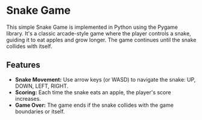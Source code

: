 # Snake Game
This simple Snake Game is implemented in Python using the Pygame library. It's a classic arcade-style game where the player controls a snake, guiding it to eat apples and grow longer. The game continues until the snake collides with itself.

## Features

- **Snake Movement:** Use arrow keys (or WASD) to navigate the snake: UP, DOWN, LEFT, RIGHT.
- **Scoring:** Each time the snake eats an apple, the player's score increases.
- **Game Over:** The game ends if the snake collides with the game boundaries or itself.

